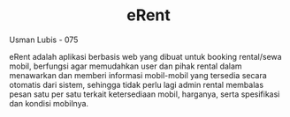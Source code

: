 <h1 align="center">eRent</h1>

<p>Usman Lubis - 075</p>

eRent adalah aplikasi berbasis web yang dibuat untuk booking rental/sewa mobil, berfungsi agar memudahkan user dan pihak rental dalam menawarkan dan memberi informasi mobil-mobil yang tersedia secara otomatis dari sistem, sehingga tidak perlu lagi admin rental membalas pesan satu per satu terkait ketersediaan mobil, harganya, serta spesifikasi dan kondisi mobilnya.